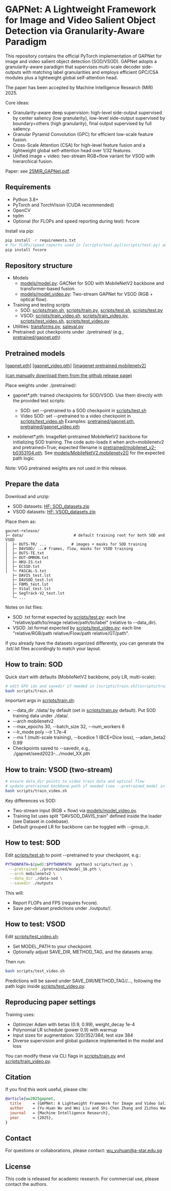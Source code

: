 # GAPNet: A Lightweight Framework for Image and Video Salient Object Detection via Granularity-Aware Paradigm

This repository contains the official PyTorch implementation of GAPNet for image and video salient object detection (SOD/VSOD). GAPNet adopts a granularity-aware paradigm that supervises multi-scale decoder side-outputs with matching label granularities and employs efficient GPC/CSA modules plus a lightweight global self-attention head.

The paper has been accepted by Machine Intelligence Research (MIR) 2025.

Core ideas:
- Granularity-aware deep supervision: high-level side-output supervised by center saliency (low granularity), low-level side-output supervised by boundary+others (high granularity), final output supervised by full saliency.
- Granular Pyramid Convolution (GPC) for efficient low-scale feature fusion.
- Cross-Scale Attention (CSA) for high-level feature fusion and a lightweight global self-attention head over 1/32 features.
- Unified image + video: two-stream RGB+flow variant for VSOD with hierarchical fusion.

Paper: see [25MIR_GAPNet.pdf](https://yuhuan-wu.com/files/[25MIR]%20GAPNet.pdf).



## Requirements

- Python 3.8+
- PyTorch and TorchVision (CUDA recommended)
- OpenCV
- tqdm
- Optional (for FLOPs and speed reporting during test): fvcore

Install via pip:

```bash
pip install -r requirements.txt
# for FLOPs/speed reports used in [scripts/test.py](scripts/test.py) and [scripts/test_video.py](scripts/test_video.py):
pip install fvcore
```


## Repository structure

- Models
  - [models/model.py](models/model.py): GACNet for SOD with MobileNetV2 backbone and transformer-based fusion.
  - [models/model_video.py](models/model_video.py): Two-stream GAPNet for VSOD (RGB + optical flow).
- Training and testing scripts
  - SOD: [scripts/train.sh](scripts/train.sh), [scripts/train.py](scripts/train.py), [scripts/test.sh](scripts/test.sh), [scripts/test.py](scripts/test.py)
  - VSOD: [scripts/train_video.sh](scripts/train_video.sh), [scripts/train_video.py](scripts/train_video.py), [scripts/test_video.sh](scripts/test_video.sh), [scripts/test_video.py](scripts/test_video.py)
- Utilities: [transforms.py](transforms.py), [saleval.py](saleval.py)
- Pretrained: put checkpoints under ./pretrained/ (e.g., [pretrained/gapnet.pth](pretrained/gapnet.pth))


## Pretrained models

[[gapnet.pth]](https://github.com/yuhuan-wu/GAPNet/releases/download/pretrained/gapnet.pth)
[[gapnet_video.pth]](https://github.com/yuhuan-wu/GAPNet/releases/download/pretrained/gapnet_video.pth)
[[imagenet pretrained mobilenetv2]](https://github.com/yuhuan-wu/GAPNet/releases/download/pretrained/mobilenet_v2-b0353104.pth)

[(can manually download them from the github release page)](https://github.com/yuhuan-wu/GAPNet/releases/tag/pretrained)

Place weights under ./pretrained/:

- gapnet*.pth: trained checkpoints for SOD/VSOD. Use them directly with the provided test scripts:
  - SOD: set --pretrained to a SOD checkpoint in [scripts/test.sh](scripts/test.sh)
  - Video SOD: set --pretrained to a video checkpoint in [scripts/test_video.sh](scripts/test_video.sh)
  Examples: [pretrained/gapnet.pth](pretrained/gapnet.pth), [pretrained/gapnet_video.pth](pretrained/gapnet_video.pth)

- mobilenet*.pth: ImageNet-pretrained MobileNetV2 backbone for initializing SOD training. The code auto-loads it when arch=mobilenetv2 and pretrained=True; expected filename is [pretrained/mobilenet_v2-b0353104.pth](pretrained/mobilenet_v2-b0353104.pth). See [models/MobileNetV2.mobilenetv2()](models/MobileNetV2.py:109) for the expected path logic.

Note: VGG pretrained weights are not used in this release.
## Prepare the data

Download and unzip:
- SOD datasets: [HF: SOD_datasets.zip](https://huggingface.co/datasets/yuhuan-wu/GAPNet_datasets/resolve/main/SOD_datasets.zip)
- VSOD datasets: [HF: VSOD_datasets.zip](https://huggingface.co/datasets/yuhuan-wu/GAPNet_datasets/resolve/main/VSOD_datasets.zip)

Place them as:

```text
gacnet-release/
├─ data/                      # default training root for both SOD and VSOD
│  ├─ DUTS-TR/ ...           # images + masks for SOD training
│  ├─ DAVSOD/ ...# frames, flow, masks for VSOD training
│  ├─ DUTS-TE.txt
│  ├─ DUT-OMRON.txt
│  ├─ HKU-IS.txt
│  ├─ ECSSD.txt
│  └─ PASCAL-S.txt
   ├─ DAVIS_test.lst
   ├─ DAVSOD_test.lst
   ├─ FBMS_test.lst
   ├─ ViSal_test.lst
   ├─ SegTrack-V2_test.lst
   └─ ...
```

Notes on list files:
- SOD .txt format expected by [scripts/test.py](scripts/test.py): each line "relative/path/to/image relative/path/to/label" (relative to --data_dir).
- VSOD .lst format expected by [scripts/test_video.py](scripts/test_video.py): each line "relative/RGB/path relative/Flow/path relative/GT/path".

If you already have the datasets organized differently, you can generate the .txt/.lst files accordingly to match your layout.


## How to train: SOD

Quick start with defaults (MobileNetV2 backbone, poly LR, multi-scale):

```bash
# edit GPU ids and savedir if needed in [scripts/train.sh](scripts/train.sh)
bash scripts/train.sh
```

Important args in [scripts/train.sh](scripts/train.sh):
- --data_dir ./data/ by default (set in [scripts/train.py](scripts/train.py) default). Put SOD training data under ./data/.
- --arch mobilenetv2
- --max_epochs 30, --batch_size 32, --num_workers 6
- --lr_mode poly --lr 1.7e-4
- --ms 1 (multi-scale training), --bcedice 1 (BCE+Dice loss), --adam_beta2 0.99
- Checkpoints saved to --savedir, e.g., ./gapnet/seed2023-.../model_XX.pth


## How to train: VSOD (two-stream)

```bash
# ensure data_dir points to video train data and optical flow
# update pretrained backbone path if needed (see --pretrained_model in [scripts/train_video.py](scripts/train_video.py))
bash scripts/train_video.sh
```

Key differences vs SOD:
- Two-stream input (RGB + flow) via [models/model_video.py](models/model_video.py).
- Training list uses split "DAVSOD_DAVIS_train" defined inside the loader (see Dataset in codebase).
- Default grouped LR for backbone can be toggled with --group_lr.


## How to test: SOD

Edit [scripts/test.sh](scripts/test.sh) to point --pretrained to your checkpoint, e.g.:

```bash
PYTHONPATH=$(pwd):$PYTHONPATH  python3 scripts/test.py \
  --pretrained ./pretrained/model_16.pth \
  --arch mobilenetv2 \
  --data_dir ./data-sod \
  --savedir ./outputs
```

This will:
- Report FLOPs and FPS (requires fvcore).
- Save per-dataset predictions under ./outputs/<DatasetName>/.


## How to test: VSOD

Edit [scripts/test_video.sh](scripts/test_video.sh):
- Set MODEL_PATH to your checkpoint.
- Optionally adjust SAVE_DIR, METHOD_TAG, and the datasets array.

Then run:

```bash
bash scripts/test_video.sh
```

Predictions will be saved under SAVE_DIR/METHOD_TAG/<DatasetName>/..., following the path logic inside [scripts/test_video.py](scripts/test_video.py).


## Reproducing paper settings

Training uses:
- Optimizer Adam with betas (0.9, 0.99), weight_decay 1e-4
- Polynomial LR schedule (power 0.9) with warmup
- Input sizes for augmentation: 320/352/384; test size 384
- Diverse supervision and global guidance implemented in the model and loss

You can modify these via CLI flags in [scripts/train.py](scripts/train.py) and [scripts/train_video.py](scripts/train_video.py).


## Citation

If you find this work useful, please cite:

```bibtex
@article{wu2025gapnet,
  title     = {GAPNet: A Lightweight Framework for Image and Video Salient Object Detection via Granularity-Aware Paradigm},
  author    = {Yu-Huan Wu and Wei Liu and Shi-Chen Zhang and Zizhou Wang and Yong Liu and Liangli Zhen},
  journal   = {Machine Intelligence Research},
  year      = {2025},
}
```


## Contact

For questions or collaborations, please contact: wu_yuhuan@a-star.edu.sg


## License

This code is released for academic research. For commercial use, please contact the authors.
